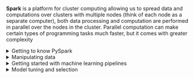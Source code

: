 **Spark** is a platform for cluster computing allowing us to spread data and computations over clusters with multiple nodes (think of each node as a separate computer), both data processing and computation are performed in parallel over the nodes in the cluster. Parallel computation can make certain types of programming tasks much faster, but it comes with greater complexity

<details>
<summary> Getting to know PySpark</summary>

</details>

<details>
<summary>Manipulating data</summary>

</details>

<details>
<summary>Getting started with machine learning pipelines</summary>
</details>

<details>
<summary>Model tuning and selection</summary>
</details>

